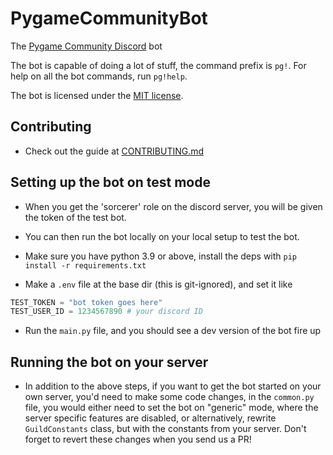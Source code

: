 # PygameCommunityBot

The [Pygame Community Discord](https://discord.gg/kD2Qq9tbKm) bot

The bot is capable of doing a lot of stuff, the command prefix is `pg!`.
For help on all the bot commands, run `pg!help`.

The bot is licensed under the [MIT license](LICENSE).

## Contributing

- Check out the guide at [CONTRIBUTING.md](docs/CONTRIBUTING.md)

## Setting up the bot on test mode

- When you get the 'sorcerer' role on the discord server, you will be given the token of  the test bot.
- You can then run the bot locally on your local setup to test the bot.
- Make sure you have python 3.9 or above, install the deps with `pip install -r requirements.txt`

- Make a `.env` file at the base dir (this is git-ignored), and set it like

```py
TEST_TOKEN = "bot token goes here"
TEST_USER_ID = 1234567890 # your discord ID
```

- Run the `main.py` file, and you should see a dev version of the bot fire up

## Running the bot on your server

- In addition to the above steps, if you want to get the bot started on your own server, you'd need to make some code changes, in the `common.py` file, you would either need to set the bot on "generic" mode, where the server specific features are disabled, or alternatively, rewrite `GuildConstants` class, but with the constants from your server. Don't forget to revert these changes when you send us a PR!
